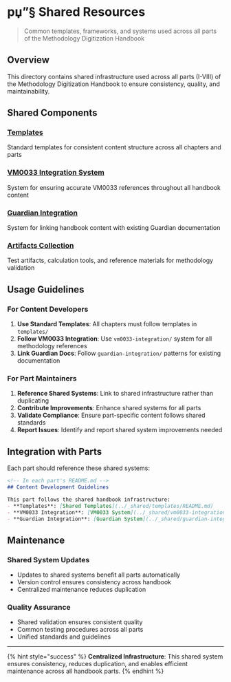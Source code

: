 # рџ”§ Shared Resources

> Common templates, frameworks, and systems used across all parts of the Methodology Digitization Handbook

## Overview

This directory contains shared infrastructure used across all parts (I-VIII) of the Methodology Digitization Handbook to ensure consistency, quality, and maintainability.

## Shared Components

### [Templates](templates/)

Standard templates for consistent content structure across all chapters and parts

### [VM0033 Integration System](vm0033-integration/)

System for ensuring accurate VM0033 references throughout all handbook content

### [Guardian Integration](guardian-integration/)

System for linking handbook content with existing Guardian documentation

### [Artifacts Collection](artifacts/)

Test artifacts, calculation tools, and reference materials for methodology validation

## Usage Guidelines

### For Content Developers

1. **Use Standard Templates**: All chapters must follow templates in `templates/`
2. **Follow VM0033 Integration**: Use `vm0033-integration/` system for all methodology references
3. **Link Guardian Docs**: Follow `guardian-integration/` patterns for existing documentation

### For Part Maintainers

1. **Reference Shared Systems**: Link to shared infrastructure rather than duplicating
2. **Contribute Improvements**: Enhance shared systems for all parts
3. **Validate Compliance**: Ensure part-specific content follows shared standards
4. **Report Issues**: Identify and report shared system improvements needed

## Integration with Parts

Each part should reference these shared systems:

```markdown
<!-- In each part's README.md -->
## Content Development Guidelines

This part follows the shared handbook infrastructure:
- **Templates**: [Shared Templates](../_shared/templates/README.md)
- **VM0033 Integration**: [VM0033 System](../_shared/vm0033-integration/README.md)
- **Guardian Integration**: [Guardian System](../_shared/guardian-integration/README.md)
```

## Maintenance

### Shared System Updates

* Updates to shared systems benefit all parts automatically
* Version control ensures consistency across handbook
* Centralized maintenance reduces duplication

### Quality Assurance

* Shared validation ensures consistent quality
* Common testing procedures across all parts
* Unified standards and guidelines

***

{% hint style="success" %}
**Centralized Infrastructure**: This shared system ensures consistency, reduces duplication, and enables efficient maintenance across all handbook parts.
{% endhint %}
